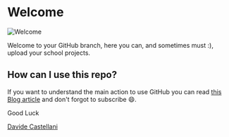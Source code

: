 # Welcome

![Welcome](https://www.picpedia.org/chalkboard/images/welcome.jpg)

Welcome to your GitHub branch, here you can, and sometimes must :), upload your school projects.

## How can I use this repo?
If you want to understand the main action to use GitHub you can read [this Blog article](https://www.castellanidavide.it/blog/funzioni-github-basilari-articolo-realizzato-per-le-repository-scolastiche/) and don't forgot to subscribe :smile:.

Good Luck

[Davide Castellani](https://www.castellanidavide.it)
